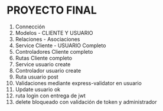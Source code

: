 # PROYECTO FINAL
1. Connección
2. Modelos - CLIENTE Y USUARIO
3. Relaciones - Asociaciones
4. Service Cliente - USUARIO Completo
5. Controladores Cliente completo
6. Rutas Cliente completo
7. Service usuario create
8. Controlador usuario create
9. Ruta usuario post
10. Validaciones mediante express-validator en usuario
11. Update usuario ok
12. ruta login con entrega de jwt
13. delete bloqueado con validación de token y administrador
